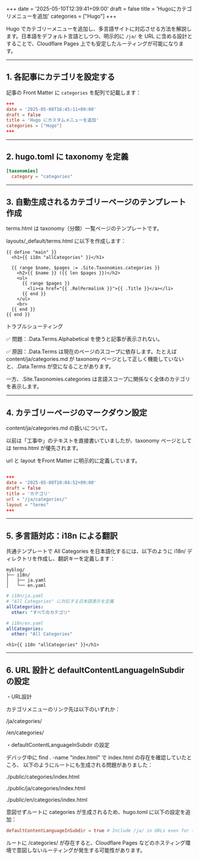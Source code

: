 +++
date = '2025-05-10T12:39:41+09:00'
draft = false
title = 'Hugoにカテゴリメニューを追加'
categories = ["Hugo"]
+++


Hugo でカテゴリーメニューを追加し、多言語サイトに対応させる方法を解説します。日本語をデフォルト言語としつつ、明示的に `/ja/` を URL に含める設計とすることで、Cloudflare Pages 上でも安定したルーティングが可能になります。

---

## 1. 各記事にカテゴリを設定する

記事の Front Matter に `categories` を配列で記載します：

```toml
+++
date = '2025-05-08T16:45:11+09:00'
draft = false
title = 'Hugo にカスタムメニューを追加'
categories = ["Hugo"]
+++

```

---

## 2. hugo.toml に taxonomy を定義

```toml
[taxonomies]
  category = "categories"
```

---

## 3. 自動生成されるカテゴリーページのテンプレート作成

terms.html は taxonomy（分類）一覧ページのテンプレートです。

layouts/_default/terms.html に以下を作成します：


```GoHTML
{{ define "main" }}
  <h1>{{ i18n "allCategories" }}</h1>

  {{ range $name, $pages := .Site.Taxonomies.categories }}
    <h2>{{ $name }} ({{ len $pages }})</h2>
    <ul>
      {{ range $pages }}
        <li><a href="{{ .RelPermalink }}">{{ .Title }}</a></li>
      {{ end }}
    </ul>
    <br>
  {{ end }}
{{ end }}

```

トラブルシューティング

✅ 問題：.Data.Terms.Alphabetical を使うと記事が表示されない。

✅ 原因：.Data.Terms は現在のページのスコープに依存します。たとえば content/ja/categories.md が taxonomy ページとして正しく機能していないと、.Data.Terms が空になることがあります。

一方、.Site.Taxonomies.categories は言語スコープに関係なく全体のカテゴリを表示します。

---

## 4. カテゴリーページのマークダウン設定

content/ja/categories.md の扱いについて。

以前は「工事中」のテキストを直接書いていましたが、taxonomy ページとしては terms.html が優先されます。

url と layout をFront Matter に明示的に定義しています。


```toml

+++
date = '2025-05-08T10:04:52+09:00'
draft = false
title = 'カテゴリ'
url = "/ja/categories/"
layout = "terms"
+++

```



---

## 5. 多言語対応：i18n による翻訳

共通テンプレートで All Categories を日本語化するには、以下のように i18n/ ディレクトリを作成し、翻訳キーを定義します：

```text
myblog/
├── i18n/
│   ├── ja.yaml
│   └── en.yaml

```

```yaml
# i18n/ja.yaml
# "All Categories" に対応する日本語表示を定義
allCategories:
  other: "すべてのカテゴリ"
```

```yaml
# i18n/en.yaml
allCategories:
  other: "All Categories"
```

```GoHTML
<h1>{{ i18n "allCategories" }}</h1>

```

---

## 6. URL 設計と defaultContentLanguageInSubdir の設定

・URL設計

カテゴリメニューのリンク先は以下のいずれか：

/ja/categories/

/en/categories/

・defaultContentLanguageInSubdir の設定

デバッグ中に find . -name "index.html" で index.html の存在を確認していたところ、
以下のようにルートにも生成される問題がありました：

./public/categories/index.html

./public/ja/categories/index.html

./public/en/categories/index.html


意図せずルートに categories が生成されるため、hugo.toml に以下の設定を追加：

```toml
defaultContentLanguageInSubdir = true # Include /ja/ in URLs even for the default language to avoid root-level pages
```

ルートに /categories/ が存在すると、Cloudflare Pages などのホスティング環境で意図しないルーティングが発生する可能性があります。



